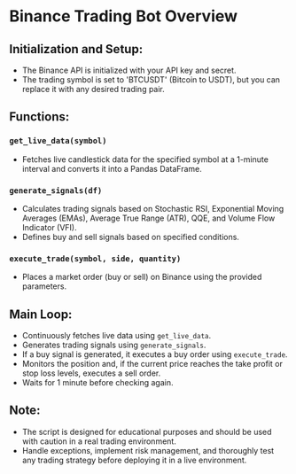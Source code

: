 # Binance Trading Bot Overview

## Initialization and Setup:

- The Binance API is initialized with your API key and secret.
- The trading symbol is set to 'BTCUSDT' (Bitcoin to USDT), but you can replace it with any desired trading pair.

## Functions:

### `get_live_data(symbol)`

- Fetches live candlestick data for the specified symbol at a 1-minute interval and converts it into a Pandas DataFrame.

### `generate_signals(df)`

- Calculates trading signals based on Stochastic RSI, Exponential Moving Averages (EMAs), Average True Range (ATR), QQE, and Volume Flow Indicator (VFI).
- Defines buy and sell signals based on specified conditions.

### `execute_trade(symbol, side, quantity)`

- Places a market order (buy or sell) on Binance using the provided parameters.

## Main Loop:

- Continuously fetches live data using `get_live_data`.
- Generates trading signals using `generate_signals`.
- If a buy signal is generated, it executes a buy order using `execute_trade`.
- Monitors the position and, if the current price reaches the take profit or stop loss levels, executes a sell order.
- Waits for 1 minute before checking again.

## Note:

- The script is designed for educational purposes and should be used with caution in a real trading environment.
- Handle exceptions, implement risk management, and thoroughly test any trading strategy before deploying it in a live environment.

